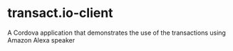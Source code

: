 # transact.io-client
A Cordova application that demonstrates the use of the transactions using Amazon Alexa speaker
